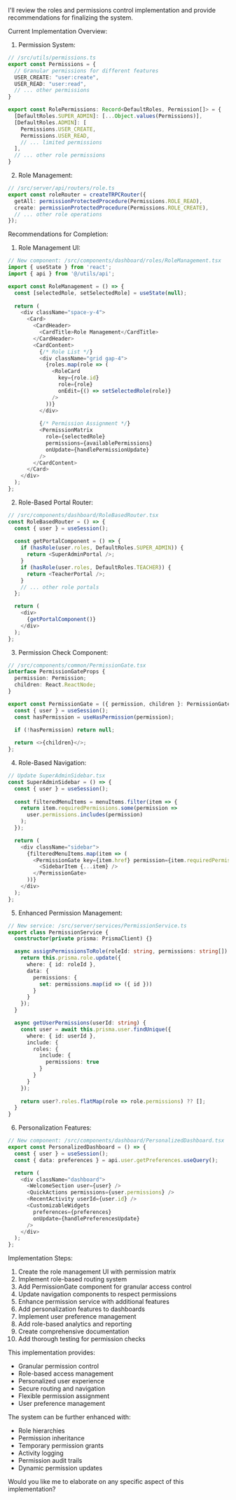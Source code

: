 I'll review the roles and permissions control implementation and provide recommendations for finalizing the system.

Current Implementation Overview:

1. Permission System:
```typescript
// /src/utils/permissions.ts
export const Permissions = {
  // Granular permissions for different features
  USER_CREATE: "user:create",
  USER_READ: "user:read",
  // ... other permissions
}

export const RolePermissions: Record<DefaultRoles, Permission[]> = {
  [DefaultRoles.SUPER_ADMIN]: [...Object.values(Permissions)],
  [DefaultRoles.ADMIN]: [
    Permissions.USER_CREATE,
    Permissions.USER_READ,
    // ... limited permissions
  ],
  // ... other role permissions
}
```

2. Role Management:
```typescript
// /src/server/api/routers/role.ts
export const roleRouter = createTRPCRouter({
  getAll: permissionProtectedProcedure(Permissions.ROLE_READ),
  create: permissionProtectedProcedure(Permissions.ROLE_CREATE),
  // ... other role operations
});
```

Recommendations for Completion:

1. Role Management UI:
```typescript
// New component: /src/components/dashboard/roles/RoleManagement.tsx
import { useState } from 'react';
import { api } from '@/utils/api';

export const RoleManagement = () => {
  const [selectedRole, setSelectedRole] = useState(null);
  
  return (
    <div className="space-y-4">
      <Card>
        <CardHeader>
          <CardTitle>Role Management</CardTitle>
        </CardHeader>
        <CardContent>
          {/* Role List */}
          <div className="grid gap-4">
            {roles.map(role => (
              <RoleCard 
                key={role.id}
                role={role}
                onEdit={() => setSelectedRole(role)}
              />
            ))}
          </div>
          
          {/* Permission Assignment */}
          <PermissionMatrix 
            role={selectedRole}
            permissions={availablePermissions}
            onUpdate={handlePermissionUpdate}
          />
        </CardContent>
      </Card>
    </div>
  );
};
```

2. Role-Based Portal Router:
```typescript
// /src/components/dashboard/RoleBasedRouter.tsx
const RoleBasedRouter = () => {
  const { user } = useSession();
  
  const getPortalComponent = () => {
    if (hasRole(user.roles, DefaultRoles.SUPER_ADMIN)) {
      return <SuperAdminPortal />;
    }
    if (hasRole(user.roles, DefaultRoles.TEACHER)) {
      return <TeacherPortal />;
    }
    // ... other role portals
  };

  return (
    <div>
      {getPortalComponent()}
    </div>
  );
};
```

3. Permission Check Component:
```typescript
// /src/components/common/PermissionGate.tsx
interface PermissionGateProps {
  permission: Permission;
  children: React.ReactNode;
}

export const PermissionGate = ({ permission, children }: PermissionGateProps) => {
  const { user } = useSession();
  const hasPermission = useHasPermission(permission);

  if (!hasPermission) return null;
  
  return <>{children}</>;
};
```

4. Role-Based Navigation:
```typescript
// Update SuperAdminSidebar.tsx
const SuperAdminSidebar = () => {
  const { user } = useSession();
  
  const filteredMenuItems = menuItems.filter(item => {
    return item.requiredPermissions.some(permission => 
      user.permissions.includes(permission)
    );
  });

  return (
    <div className="sidebar">
      {filteredMenuItems.map(item => (
        <PermissionGate key={item.href} permission={item.requiredPermission}>
          <SidebarItem {...item} />
        </PermissionGate>
      ))}
    </div>
  );
};
```

5. Enhanced Permission Management:
```typescript
// New service: /src/server/services/PermissionService.ts
export class PermissionService {
  constructor(private prisma: PrismaClient) {}

  async assignPermissionsToRole(roleId: string, permissions: string[]) {
    return this.prisma.role.update({
      where: { id: roleId },
      data: {
        permissions: {
          set: permissions.map(id => ({ id }))
        }
      }
    });
  }

  async getUserPermissions(userId: string) {
    const user = await this.prisma.user.findUnique({
      where: { id: userId },
      include: {
        roles: {
          include: {
            permissions: true
          }
        }
      }
    });
    
    return user?.roles.flatMap(role => role.permissions) ?? [];
  }
}
```

6. Personalization Features:
```typescript
// New component: /src/components/dashboard/PersonalizedDashboard.tsx
export const PersonalizedDashboard = () => {
  const { user } = useSession();
  const { data: preferences } = api.user.getPreferences.useQuery();

  return (
    <div className="dashboard">
      <WelcomeSection user={user} />
      <QuickActions permissions={user.permissions} />
      <RecentActivity userId={user.id} />
      <CustomizableWidgets 
        preferences={preferences}
        onUpdate={handlePreferencesUpdate}
      />
    </div>
  );
};
```

Implementation Steps:

1. Create the role management UI with permission matrix
2. Implement role-based routing system
3. Add PermissionGate component for granular access control
4. Update navigation components to respect permissions
5. Enhance permission service with additional features
6. Add personalization features to dashboards
7. Implement user preference management
8. Add role-based analytics and reporting
9. Create comprehensive documentation
10. Add thorough testing for permission checks

This implementation provides:
- Granular permission control
- Role-based access management
- Personalized user experience
- Secure routing and navigation
- Flexible permission assignment
- User preference management

The system can be further enhanced with:
- Role hierarchies
- Permission inheritance
- Temporary permission grants
- Activity logging
- Permission audit trails
- Dynamic permission updates

Would you like me to elaborate on any specific aspect of this implementation?